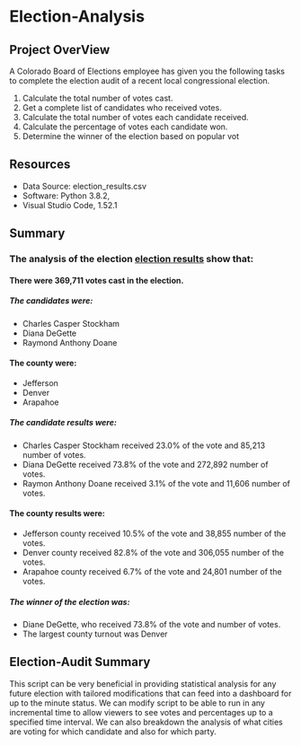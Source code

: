 # Election-Analysis

## Project OverView
A Colorado Board of Elections employee has given you the following tasks to complete the election audit of a recent local congressional election.

1. Calculate the total number of votes cast.
2. Get a complete list of candidates who received votes.
3. Calculate the total number of votes each candidate received.
4. Calculate the percentage of votes each candidate won.
5. Determine the winner of the election based on popular vot

## Resources
- Data Source: election_results.csv
- Software: Python 3.8.2, 
- Visual Studio Code, 1.52.1

## Summary
### The analysis of the election [election results](../../Resources/election_results_terminal.png) show that:

#### There were 369,711 votes cast in the election.

##### The candidates were:
- Charles Casper Stockham
- Diana DeGette
- Raymond Anthony Doane

#### The county were:
- Jefferson
- Denver
- Arapahoe

##### The candidate results were:
- Charles Casper Stockham received 23.0% of the vote and 85,213 number of votes.
- Diana DeGette received 73.8% of the vote and 272,892 number of votes.
- Raymon Anthony Doane received 3.1% of the vote and 11,606 number of votes.

#### The county results were:
- Jefferson county received 10.5% of the vote and 38,855 number of the votes.
- Denver county received 82.8% of the vote and 306,055 number of the votes.
- Arapahoe county received 6.7% of the vote and 24,801 number of the votes.

##### The winner of the election was:
- Diane DeGette, who received 73.8% of the vote and  number of votes.
- The largest county turnout was Denver

## Election-Audit Summary

This script can be very beneficial in providing statistical analysis for any future election with tailored modifications that can feed into a dashboard for up to the minute status.  We can modify script to be able to run in any incremental time to allow viewers to see votes and percentages up to a specified time interval.  We can also breakdown the analysis of what cities are voting for which candidate and also for which party.  
